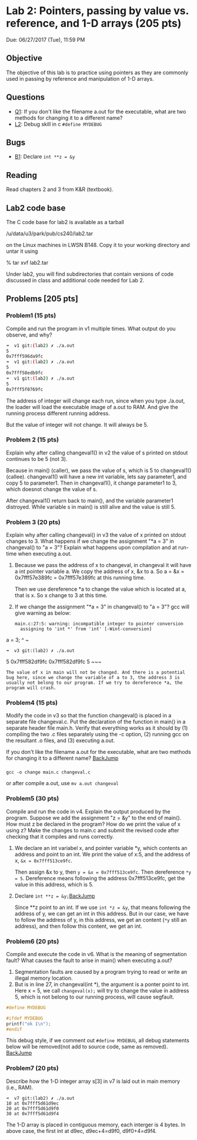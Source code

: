 # Lab 2: Pointers, passing by value vs. reference, and 1-D arrays (205 pts)

Due: 06/27/2017 (Tue), 11:59 PM

## Objective

The objective of this lab is to practice using pointers as they are commonly used in passing by reference and manipulation of 1-D arrays.

## <span id="menu">Questions</span>

* [Q1](#1): If you don't like the filename a.out for the executable, what are two methods for changing it to a different name?
* [L2](#2): Debug skill in c `#define MYDEBUG`

## Bugs

* [B1](#1): Declare `int **z = &y`


## Reading

Read chapters 2 and 3 from K&R (textbook).


## Lab2 code base

The C code base for lab2 is available as a tarball 


/u/data/u3/park/pub/cs240/lab2.tar 

on the Linux machines in LWSN B148. Copy it to your working directory and untar it using 

% tar xvf lab2.tar 

Under lab2, you will find subdirectories that contain versions of code discussed in class and additional code needed for Lab 2.

## Problems [205 pts]

### Problem1 (15 pts)

Compile and run the program in v1 multiple times. What output do you observe, and why?

	
~~~bash
➜  v1 git:(lab2) ✗ ./a.out
5
0x7fff596da9fc
➜  v1 git:(lab2) ✗ ./a.out
5
0x7fff58edb9fc
➜  v1 git:(lab2) ✗ ./a.out
5
0x7fff5f0769fc
~~~

The address of integer will change each run, since when you type ./a.out, the loader will load the executable image of a.out to RAM. And give the running process different running address.

But the value of integer will not change. It will always be 5.

### Problem 2 (15 pts)

Explain why after calling changeval1() in v2 the value of s printed on stdout continues to be 5 (not 3).

Because in main() (caller), we pass the value of s, which is 5 to changeval1() (callee). changeval1() will have a new int variable, lets say parameter1, and copy 5 to parameter1. Then in changeval1(), it change parameter1 to 3, which doesnot change the value of s.

After changeval1() return back to main(), and the variable parameter1 distroyed. While variable s in main() is still alive and the value is still 5.


### Problem 3 (20 pts)

Explain why after calling changeval() in v3 the value of x printed on stdout changes to 3. What happens if we change the assignment "*a = 3" in changeval() to "a = 3"? Explain what happens upon compilation and at run-time when executing a.out.

1. Because we pass the address of x to changeval, in changeval it will have a int pointer variable a. We copy the address of x, &x to a. So a = &x = 0x7fff57e389fc = 0x7fff57e389fc at this running time.

	Then we use dereference *a to change the value which is located at a, that is x. So x change to 3 at this time.

2. If we change the assignment "*a = 3" in changeval() to "a = 3"? gcc will give warning as below:

	~~~
	main.c:27:5: warning: incompatible integer to pointer conversion
      assigning to 'int *' from 'int' [-Wint-conversion]
  a = 3;
    ^ ~
    
    ➜  v3 git:(lab2) ✗ ./a.out
5
0x7fff582df9fc
0x7fff582df9fc
5
	~~~
	
	The value of x in main will not be changed. And there is a potential bug here, since we change the variable of a to 3, the address 3 is usually not belong to our program. If we try to dereference *a, the program will crash.

### Problem4 (15 pts)

Modify the code in v3 so that the function changeval() is placed in a separate file changeval.c. Put the declaration of the function in main() in a separate header file main.h. Verify that everything works as it should by (1) compiling the two .c files separately using the -c option, (2) running gcc on the resultant .o files, and (3) executing a.out.

If you don't like the filename a.out for the executable, what are two methods for changing it to a different name? [BackJump](#menu)


<h3 id="1"></h3>

`gcc -o change main.c changeval.c`

or after compile a.out, use `mv a.out changeval`

### Problem5 (30 pts)
Compile and run the code in v4. Explain the output produced by the program. Suppose we add the assignment "z = &y" to the end of main(). How must z be declared in the program? How do we print the value of x using z? Make the changes to main.c and submit the revised code after checking that it compiles and runs correctly.

1. We declare an int variabel x, and pointer variable *y, which contents an address and point to an int. We print the value of x:5, and the address of x, `&x = 0x7fff513ce9fc`. 

	Then assign &x to y, then `y = &x = 0x7fff513ce9fc`. Then dereference `*y = 5`. Dereference means following the address 0x7fff513ce9fc, get the value in this address, which is 5.
	
2. Declare `int **z = &y;`[BackJump](#menu)

	Since **z point to an int. If we use `int *z = &y`, that means following the address of y, we can get an int in this address. But in our case, we have to follow the address of y, in this address, we get an content (`*y` still an address), and then follow this content, we get an int. 
	
### Problem6 (20 pts)
Compile and execute the code in v6. What is the meaning of segmentation fault? What causes the fault to arise in main() when executing a.out?

1. Segmentation faults are caused by a program trying to read or write an illegal memory location. 
2. But is in line 27, in changeval(int *), the argument is a ponter point to int. Here x = 5, we call `changeval(x);` will try to change the value in address 5, which is not belong to our running process, will cause segfault.

~~~c
#define MYDEBUG

#ifdef MYDEBUG
printf("ok 1\n");
#endif
~~~
This debug style, if we comment out `#define MYDEBUG`, all debug statements below will be removed(not add to source code, same as removed). [BackJump](#menu) <h3 id="2"></h3>

### Problem7 (20 pts)
Describe how the 1-D integer array s[3] in v7 is laid out in main memory (i.e., RAM).

```
➜  v7 git:(lab2) ✗ ./a.out
10 at 0x7fff5d61d9ec
20 at 0x7fff5d61d9f0
30 at 0x7fff5d61d9f4
```

The 1-D array is placed in contiguous memory, each interger is 4 bytes. In above case, the first int at d9ec, d9ec+4=d9f0, d9f0+4=d9f4.

